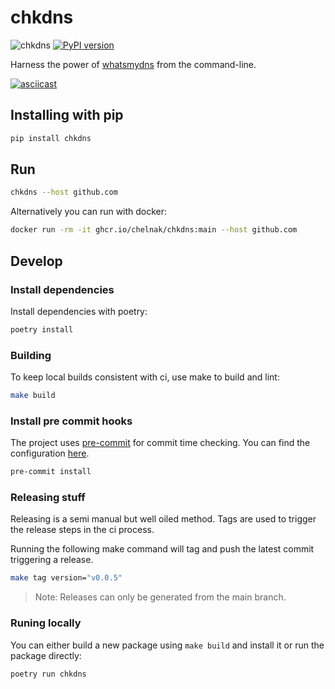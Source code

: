# chkdns

![chkdns](https://github.com/chelnak/chkdns/actions/workflows/ci.yaml/badge.svg) [![PyPI version](https://badge.fury.io/py/chkdns.svg)](https://badge.fury.io/py/chkdns)

Harness the power of [whatsmydns](https://whatsmydns.net) from the command-line.

[![asciicast](https://asciinema.org/a/447827.svg)](https://asciinema.org/a/447827)

## Installing with pip

```bash
pip install chkdns
```

## Run

```bash
chkdns --host github.com
```

Alternatively you can run with docker:

```bash
docker run -rm -it ghcr.io/chelnak/chkdns:main --host github.com
```

## Develop

### Install dependencies

Install dependencies with poetry:

```bash
poetry install
```

### Building

To keep local builds consistent with ci, use make to build and lint:

```bash
make build
```

### Install pre commit hooks

The project uses [pre-commit](https://pre-commit.com/) for commit time checking. You can find the configuration [here](.pre-commit-config.json).

```bash
pre-commit install
```

### Releasing stuff

Releasing is a semi manual but well oiled method. Tags are used to trigger the release steps in the ci process.

Running the following make command will tag and push the latest commit triggering a release.

```bash
make tag version="v0.0.5"
```

> Note: Releases can only be generated from the main branch.

### Runing locally

You can either build a new package using `make build` and install it or run the package directly:

```bash
poetry run chkdns
```
